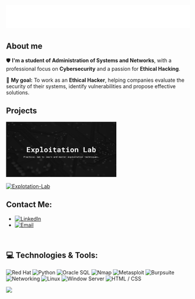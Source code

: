 <h1 align="center">
<img src="https://raw.githubusercontent.com/ElChe1/ElChe1/d248aa62113b0758c39813b8d1e57b2f967f7140/name.svg" alt="ElChè1" />
</h1>

## About me
🛡️ **I'm a student of Administration of Systems and Networks**, with a professional focus on **Cybersecurity** and a passion for **Ethical Hacking**.

🎯 **My goal:** To work as an **Ethical Hacker**, helping companies evaluate the security of their systems, identify vulnerabilities and propose effective solutions.

## Projects
<a href="https://github.com/ElChe1/Explotation-Lab"><img src="https://raw.githubusercontent.com/ElChe1/Explotation-Lab/main/banner.png" style="height: 60%; width:60%;"/></a>

[![Explotation-Lab](https://img.shields.io/github/stars/ElChe1/Explotation-Lab?label=Explotation%20Lab&style=social)](https://github.com/ElChe1/Explotation-Lab)

## Contact Me:
  - [![LinkedIn](https://img.shields.io/badge/LinkedIn-Set_Cobler-0077B5?style=for-the-badge&logo=linkedin&logoColor=white&labelColor=101010)](https://www.linkedin.com/in/secomu)
  - [![Email](https://img.shields.io/badge/setcomu2005@gmail.com-Personal_Email-D14836?style=for-the-badge&logo=gmail&logoColor=white&labelColor=101010)](mailto:setcomu2005@gmail.com)
</br>
    

## 💻 Technologies & Tools:
![Red Hat](https://img.shields.io/badge/Red%20Hat-EE0000?style=for-the-badge&logo=redhat&logoColor=white)
![Python](https://img.shields.io/badge/python-3670A0?style=for-the-badge&logo=python&logoColor=ffdd54)
![Oracle SQL](https://img.shields.io/badge/oracle%20SQL-F80000.svg?style=for-the-badge&logo=square&logoColor=white)
![Nmap](https://img.shields.io/badge/nmap-%23008FBA.svg?style=for-the-badge&logo=eventstore&logoColor=white)
![Metasploit](https://img.shields.io/badge/metasploit-%230167ff.svg?style=for-the-badge&logo=metasploit&logoColor=white)
![Burpsuite](https://img.shields.io/badge/BurpSuite-FF6633.svg?style=for-the-badge&logo=burpsuite&logoColor=white)
![Networking](https://img.shields.io/badge/networking-%2320232a.svg?style=for-the-badge&logo=n8n&logoColor=%2361DAFB)
![Linux](https://img.shields.io/badge/Linux-FCC624.svg?style=for-the-badge&logo=linux&logoColor=black)
![Window Server](https://img.shields.io/badge/Windows%20Server-1c92dd?style=for-the-badge&logo=serverless&logoColor=white)
![HTML / CSS](https://img.shields.io/badge/HTML%20/%20CSS-E34F26?style=for-the-badge&logo=htmx&logoColor=white)


![](https://github-readme-activity-graph.vercel.app/graph?username=elche1&theme=react-dark&bg_color=20232a&hide_border=true)
